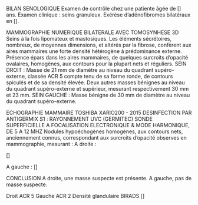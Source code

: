 BILAN SENOLOGIQUE
Examen de contrôle chez une patiente âgée de [] ans.
Examen clinique : seins granuleux.
Exérèse d’adénofibromes bilatéraux en [].

MAMMOGRAPHIE NUMERIQUE BILATERALE AVEC TOMOSYNHESE 3D
Seins à la fois lipomateux et mastosiques.
Les éléments sécrétoires, nombreux, de moyennes dimensions, et altérés par la fibrose, confèrent aux aires mammaires une forte densité hétérogène à prédominance externe.
Présence épars dans les aires mammaires, de quelques surcroits d’opacité ovalaires, homogènes, aux contours pour la plupart nets et réguliers.
SEIN DROIT :
Masse de 21 mm de diamètre au niveau du quadrant supéro-externe, classée ACR 5 compte tenu de sa forme ronde, de contours spiculés et de sa densité élevée. Deux autres masses bénignes au niveau du quadrant supéro-externe et supérieur, mesurant respectivement 30 mm et 23 mm.
SEIN GAUCHE :
Masse bénigne de 30 mm de diamètre au niveau du quadrant supéro-externe.

ECHOGRAPHIE MAMMAIRE
TOSHIBA XARIO200 - 2015 DESINFECTION PAR ANTIGERMIX S1 : RAYONNEMENT UVC (GERMITEC)
SONDE SUPERFICIELLE A FOCALISATION ELECTRONIQUE & MODE HARMONIQUE, DE 5 A 12 MHZ
Nodules hypoéchogènes homogènes, aux contours nets, anciennement connus, correspondant aux surcroits d’opacité observes en mammographie, mesurant :
A droite :

[]

A gauche :
[]

CONCLUSION
A droite, une masse suspecte est présente. A gauche, pas de masse suspecte.

Droit ACR 5 Gauche ACR 2
Densité glandulaire BIRADS []
